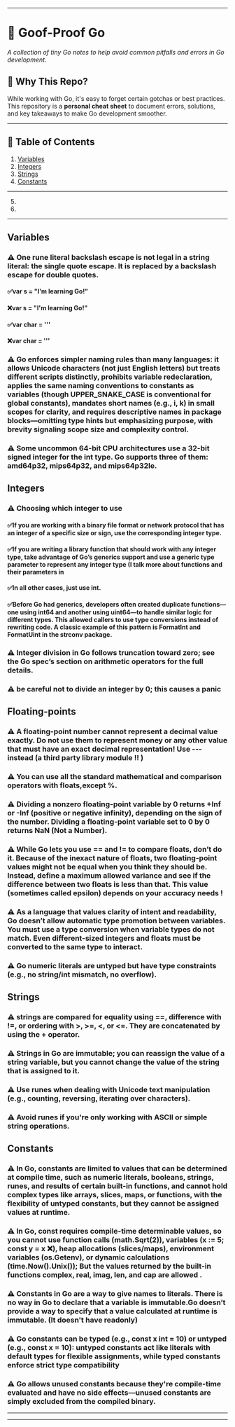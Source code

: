 
---

# 📒 Goof-Proof Go 

*A collection of tiny Go notes to help avoid common pitfalls and errors in Go development.*

## 📌 Why This Repo?
While working with Go, it's easy to forget certain gotchas or best practices. This repository is a **personal cheat sheet** to document errors, solutions, and key takeaways to make Go development smoother.

---

## 📖 Table of Contents

1. [Variables ](#Variables)
2. [Integers](#Integers)
3. [Strings](#Strings)
4. [Constants](#Constants)
---
5. 
6. 

---

## Variables 

### ⚠️ One rune literal backslash escape is not legal in a string literal: the single quote escape. It is replaced by a backslash escape for double quotes.

#### ✅var s = "I'm learning Go!"
#### ❌var s = "I\'m learning Go!"
#### ✅var char = '\''
#### ❌var char = '''

### ⚠️ Go enforces simpler naming rules than many languages: it allows Unicode characters (not just English letters) but treats different scripts distinctly, prohibits variable redeclaration, applies the same naming conventions to constants as variables (though UPPER_SNAKE_CASE is conventional for global constants), mandates short names (e.g., i, k) in small scopes for clarity, and requires descriptive names in package blocks—omitting type hints but emphasizing purpose, with brevity signaling scope size and complexity control.

### ⚠️ Some uncommon 64-bit CPU architectures use a 32-bit signed integer for the int type. Go supports three of them: amd64p32, mips64p32, and mips64p32le.

## Integers

### ⚠️ Choosing which integer to use

#### ✅If you are working with a binary file format or network protocol that has an integer of a specific size or sign, use the corresponding integer type.
#### ✅If you are writing a library function that should work with any integer type, take advantage of Go’s generics support and use a generic type parameter to represent any integer type (I talk more about functions and their parameters in
#### ✅In all other cases, just use int.

#### ✅Before Go had generics, developers often created duplicate functions—one using int64 and another using uint64—to handle similar logic for different types. This allowed callers to use type conversions instead of rewriting code. A classic example of this pattern is FormatInt and FormatUint in the strconv package.

### ⚠️ Integer division in Go follows truncation toward zero; see the Go spec’s section on arithmetic operators for the full details.
### ⚠️ be careful not to divide an integer by 0; this causes a panic

##  Floating-points

### ⚠️ A floating-point number cannot represent a decimal value exactly. Do not use them to represent money or any other value that must have an exact decimal representation! Use --- instead (a third party library module !! )
### ⚠️ You can use all the standard mathematical and comparison operators with floats,except %.


### ⚠️ Dividing a nonzero floating-point variable by 0 returns +Inf or -Inf (positive or negative infinity), depending on the sign of the number. Dividing a floating-point variable set to 0 by 0 returns NaN (Not a Number).


### ⚠️ While Go lets you use == and != to compare floats, don’t do it. Because of the inexact nature of floats, two floating-point values might not be equal when you think they should be. Instead, define a maximum allowed variance and see if the difference between two floats is less than that. This value (sometimes called epsilon) depends on your accuracy needs !

### ⚠️ As a language that values clarity of intent and readability, Go doesn’t allow automatic type promotion between variables. You must use a type conversion when variable types do not match. Even different-sized integers and floats must be converted to the same type to interact.
### ⚠️ Go numeric literals are untyped but have type constraints (e.g., no string/int mismatch, no overflow).

## Strings

### ⚠️ strings are compared for equality using ==, difference with !=, or ordering with >, >=, <, or <=. They are concatenated by using the + operator.
### ⚠️ Strings in Go are immutable; you can reassign the value of a string variable, but you cannot change the value of the string that is assigned to it.


### ⚠️ Use runes when dealing with Unicode text manipulation (e.g., counting, reversing, iterating over characters).
### ⚠️ Avoid runes if you're only working with ASCII or simple string operations.

## Constants
### ⚠️ In Go, constants are limited to values that can be determined at compile time, such as numeric literals, booleans, strings, runes, and results of certain built-in functions, and cannot hold complex types like arrays, slices, maps, or functions, with the flexibility of untyped constants, but they cannot be assigned values at runtime.
### ⚠️ In Go, const requires compile-time determinable values, so you cannot use function calls (math.Sqrt(2)), variables (x := 5; const y = x ❌), heap allocations (slices/maps), environment variables (os.Getenv), or dynamic calculations (time.Now().Unix()); But the values returned by the built-in functions complex, real, imag, len, and cap are allowed .

### ⚠️  Constants in Go are a way to give names to literals. There is no way in Go to declare that a variable is immutable.Go doesn’t provide a way to specify that a value calculated at runtime is immutable. (It doesn't have readonly)

### ⚠️ Go constants can be typed (e.g., const x int = 10) or untyped (e.g., const x = 10): untyped constants act like literals with default types for flexible assignments, while typed constants enforce strict type compatibility

### ⚠️ Go allows unused constants because they're compile-time evaluated and have no side effects—unused constants are simply excluded from the compiled binary.



 ---

---
